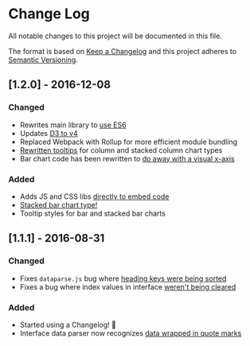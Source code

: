 # Change Log
All notable changes to this project will be documented in this file.

The format is based on [Keep a Changelog](http://keepachangelog.com/) and this project adheres to [Semantic Versioning](http://semver.org/).

## [1.2.0] - 2016-12-08
### Changed
- Rewrites main library to [use ES6](https://github.com/globeandmail/chart-tool/issues/89)
- Updates [D3 to v4](https://github.com/globeandmail/chart-tool/milestone/4)
- Replaced Webpack with Rollup for more efficient module bundling
- [Rewritten tooltips](https://github.com/globeandmail/chart-tool/issues/91) for column and stacked column chart types
- Bar chart code has been rewritten to [do away with a visual x-axis](https://github.com/globeandmail/chart-tool/issues/43)

### Added
- Adds JS and CSS libs [directly to embed code](https://github.com/globeandmail/chart-tool/issues/76)
- [Stacked bar chart type!](https://github.com/globeandmail/chart-tool/issues/42)
- Tooltip styles for bar and stacked bar charts

## [1.1.1] - 2016-08-31
### Changed
- Fixes `dataparse.js` bug where [heading keys were being sorted](https://github.com/globeandmail/chart-tool/issues/50)
- Fixes a bug where index values in interface [weren't being cleared](https://github.com/globeandmail/chart-tool/issues/61)

### Added
- Started using a Changelog! 🎉
- Interface data parser now recognizes [data wrapped in quote marks](https://github.com/globeandmail/chart-tool/issues/41)

